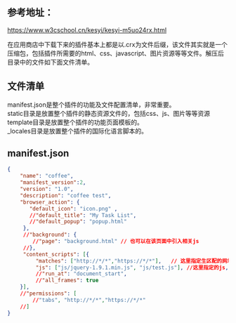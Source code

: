 
  
参考地址：  
------------
https://www.w3cschool.cn/kesyi/kesyi-m5uo24rx.html  
   
  
在应用商店中下载下来的插件基本上都是以.crx为文件后缀，该文件其实就是一个压缩包，包括插件所需要的html、css、javascript、图片资源等等文件。解压后目录中的文件如下面文件清单。  
  
文件清单
------------
manifest.json是整个插件的功能及文件配置清单，非常重要。  
static目录是放置整个插件的静态资源文件的，包括css、js、图片等等资源  
template目录是放置整个插件的功能页面模板的。  
_locales目录是放置整个插件的国际化语言脚本的。  
  
  
manifest.json  
------------
```json
{  
  	"name": "coffee",
  	"manifest_version":2,
	"version": "1.0",  
	"description": "coffee test",  
	"browser_action": {  
	   "default_icon": "icon.png" ,
	   //"default_title": "My Task List",
       //"default_popup": "popup.html"
	 },
	 //"background": {
	    //"page": "background.html"	// 也可以在该页面中引入相关js
	 //},
	 "content_scripts": [{
	     "matches": ["http://*/*","https://*/*"], 	// 这里指定生区配的网址，这里设的是全部
	     "js": ["js/jquery-1.9.1.min.js", "js/test.js"], //这里指定的js, 会自动载入并运行
	     //"run_at": "document_start",
	     //"all_frames": true 
	}],
  	//"permissions": [   
   	 	//"tabs", "http://*/*","https://*/*"  
  	//]
}
```

  





